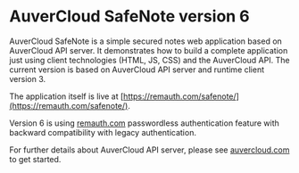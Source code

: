 AuverCloud SafeNote version 6
===

AuverCloud SafeNote is a simple secured notes web application based on AuverCloud API server. 
It demonstrates how to build a complete application just using client technologies (HTML, JS, CSS) and the AuverCloud API.
The current version is based on AuverCloud API server and runtime client version 3.  

The application itself is live at [https://remauth.com/safenote/](https://remauth.com/safenote/).

Version 6 is using [remauth.com](https://remauth.com) passwordless authentication feature with backward compatibility with legacy authentication.

For further details about AuverCloud API server, please see [auvercloud.com](https://www.auvercloud.com) to get started.
